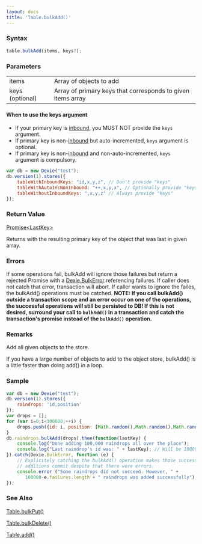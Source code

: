 ```yaml
---
layout: docs
title: 'Table.bulkAdd()'
---
```


### Syntax

```typescript
table.bulkAdd(items, keys?);
```

### Parameters

<table>
<tr><td>items</td><td>Array of objects to add</td></tr>
<tr><td>keys (optional)</td><td>Array of primary keys that corresponds to given items array</td></tr>
</table>

#### When to use the keys argument

* If your primary key is [inbound](/docs/inbound), you MUST NOT provide the `keys` argument.
* If primary key is non-[inbound](/docs/inbound) but auto-incremented, `keys` argument is optional.
* If primary key is non-[inbound](/docs/inbound) and non-auto-incremented, `keys` argument is compulsory.

```javascript
var db = new Dexie("test");
db.version(1).stores({
    tableWithInboundKeys: "id,x,y,z", // Don't provide "keys"
    tableWithAutoIncNonInbound: "++,x,y,x", // Optionally provide "keys"
    tableWithoutInboundKeys: ",x,y,z" // Always provide "keys"
});
```

### Return Value

[Promise&lt;LastKey&gt;](/docs/Promise/Promise)

Returns with the resulting primary key of the object that was last in given array.

### Errors
If some operations fail, bulkAdd will ignore those failures but return a rejected Promise with a
[Dexie.BulkError](/docs/DexieErrors/Dexie.BulkError) referencing failures. If caller does not catch that error, transaction will abort. If caller wants to ignore the failes, the bulkAdd() operations must be catched. **NOTE: If you call bulkAdd() outside a transaction scope and an error occur on one of the operations, the successful operations will still be persisted to DB! If this is not desired, surround your call to `bulkAdd()` in a transaction and catch the transaction's promise instead of the `bulkAdd()` operation.**

### Remarks

Add all given objects to the store.

If you have a large number of objects to add to the object store, bulkAdd() is a little faster than doing add() in a loop.

### Sample

```javascript
var db = new Dexie("test");
db.version(1).stores({
    raindrops: 'id,position'
});
var drops = [];
for (var i=0;i<100000;++i) {
    drops.push({id: i, position: [Math.random(),Math.random(),Math.random()]}),
}
db.raindrops.bulkAdd(drops).then(function(lastKey) {
    console.log("Done adding 100,000 raindrops all over the place");
    console.log("Last raindrop's id was: " + lastKey); // Will be 100000.
}).catch(Dexie.BulkError, function (e) {
    // Explicitely catching the bulkAdd() operation makes those successful
    // additions commit despite that there were errors.
    console.error ("Some raindrops did not succeed. However, " +
       100000-e.failures.length + " raindrops was added successfully");
});

```
### See Also
[Table.bulkPut()](/docs/Table/Table.bulkPut())

[Table.bulkDelete()](/docs/Table/Table.bulkDelete())

[Table.add()](/docs/Table/Table.add())
